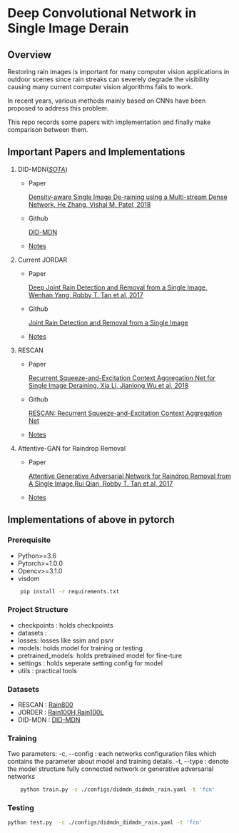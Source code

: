 Deep Convolutional Network in Single Image Derain
==================================

## Overview
Restoring rain images is important for many computer vision applications in outdoor scenes since rain streaks can severely degrade the visibility causing many current computer vision algorithms fails to work.

In recent years, various methods mainly based on CNNs have been proposed to address this problem.

This repo records some papers with implementation and finally make comparison between them.

## Important Papers and Implementations

1. DID-MDN(<u>*SOTA*</u>)

    - Paper
    
         [Density-aware Single Image De-raining using a Multi-stream Dense Network, He Zhang, Vishal M. Patel, 2018](https://arxiv.org/pdf/1802.07412.pdf)
    
    - Github
    
        [DID-MDN](https://github.com/hezhangsprinter/DID-MDN)
        
    - [Notes](./Notes/DID-MDN.md)
2. Current JORDAR

    - Paper
    
         [Deep Joint Rain Detection and Removal from a Single Image, Wenhan Yang, Robby T. Tan et al, 2017](https://arxiv.org/pdf/1609.07769.pdf)
    
    - Github
    
        [Joint Rain Detection and Removal from a Single Image](https://github.com/ZhangXinNan/RainDetectionAndRemoval)
        
    - [Notes](./Notes/CJORDAR.md) 

3. RESCAN

    - Paper
    
         [Recurrent Squeeze-and-Excitation Context Aggregation Net for Single Image Deraining, Xia Li, Jianlong Wu et al, 2018](https://arxiv.org/pdf/1807.05698.pdf)
    
    - Github
    
        [RESCAN: Recurrent Squeeze-and-Excitation Context Aggregation Net](https://github.com/XiaLiPKU/RESCAN)
        
    - [Notes](./Notes/RESCAN.md) 

4. Attentive-GAN for Raindrop Removal

    - Paper
        
        [Attentive Generative Adversarial Network for Raindrop Removal from A Single Image,Rui Qian, Robby T. Tan et al, 2017](https://arxiv.org/pdf/1711.10098.pdf)
        
    - [Notes](./Notes/Att-GAN.md)
    
    
## Implementations of above in pytorch

### Prerequisite
- Python>=3.6
- Pytorch>=1.0.0
- Opencv>=3.1.0
- visdom

```bash
    pip install -r requirements.txt
``` 

### Project Structure
- checkpoints : holds checkpoints
- datasets : 
- losses: losses like ssim and psnr
- models: holds model for training or testing
- pretrained_models: holds pretrained model for fine-ture
- settings : holds seperate setting config for model
- utils : practical tools 

### Datasets
- RESCAN : [Rain800](https://drive.google.com/drive/folders/0Bw2e6Q0nQQvGbi1xV1Yxd09rY2s)
- JORDER : [Rain100H,Rain100L](http://www.icst.pku.edu.cn/struct/Projects/joint_rain_removal.html)
- DID-MDN : [DID-MDN](https://drive.google.com/file/d/1cMXWICiblTsRl1zjN8FizF5hXOpVOJz4/view?usp=sharing)
### Training
Two parameters:
-c, --config : each networks configuration files which contains the parameter about model and training details.
-t, --type : denote the model structure fully connected network or generative adversarial networks
```bash
    python train.py -c ./configs/didmdn_didmdn_rain.yaml -t 'fcn'
``` 
### Testing
```bash
python test.py  -c ./configs/didmdn_didmdn_rain.yaml -t 'fcn'
```


    
    
